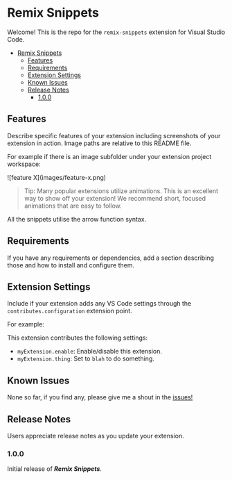 # Remix Snippets

Welcome! This is the repo for the `remix-snippets` extension for Visual Studio Code.

- [Remix Snippets](#remix-snippets)
  - [Features](#features)
  - [Requirements](#requirements)
  - [Extension Settings](#extension-settings)
  - [Known Issues](#known-issues)
  - [Release Notes](#release-notes)
    - [1.0.0](#100)

## Features

Describe specific features of your extension including screenshots of your extension in action. Image paths are relative to this README file.

For example if there is an image subfolder under your extension project workspace:

\!\[feature X\]\(images/feature-x.png\)

> Tip: Many popular extensions utilize animations. This is an excellent way to show off your extension! We recommend short, focused animations that are easy to follow.

All the snippets utilise the arrow function syntax.

## Requirements

If you have any requirements or dependencies, add a section describing those and how to install and configure them.

## Extension Settings

Include if your extension adds any VS Code settings through the `contributes.configuration` extension point.

For example:

This extension contributes the following settings:

* `myExtension.enable`: Enable/disable this extension.
* `myExtension.thing`: Set to `blah` to do something.

## Known Issues

None so far, if you find any, please give me a shout in the [issues!](https://github.com/chiangs/remix-snippets/issues)

## Release Notes

Users appreciate release notes as you update your extension.

### 1.0.0

Initial release of ***Remix Snippets***.